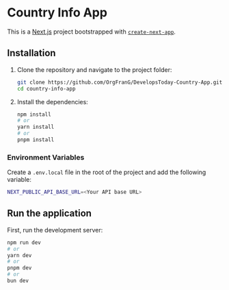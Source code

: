 # Country Info App

This is a [Next.js](https://nextjs.org/) project bootstrapped with [`create-next-app`](https://github.com/vercel/next.js/tree/canary/packages/create-next-app).

## Installation

1. Clone the repository and navigate to the project folder:

    ```bash
    git clone https://github.com/OrgFranG/DevelopsToday-Country-App.git
    cd country-info-app
    ```

2. Install the dependencies:

    ```bash
    npm install
    # or
    yarn install
    # or
    pnpm install
    ```

### Environment Variables

Create a `.env.local` file in the root of the project and add the following variable:

```bash
NEXT_PUBLIC_API_BASE_URL=<Your API base URL>
```

## Run the application

First, run the development server:

```bash
npm run dev
# or
yarn dev
# or
pnpm dev
# or
bun dev
```

